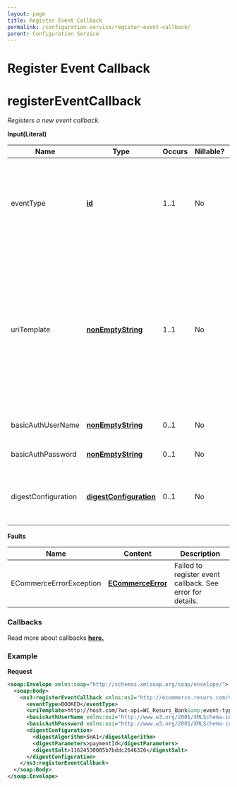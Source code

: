 ```yaml
---
layout: page
title: Register Event Callback
permalink: /configuration-service/register-event-callback/
parent: Configuration Service
---
```



# Register Event Callback 

# registerEventCallback
*Registers a new event callback.*
  
**Input(Literal)**
  
| Name                 | Type                                                                  | Occurs | Nillable? | Description                                                                                                                                                                                                                                                                                                                                                                                               |
|----------------------|-----------------------------------------------------------------------|--------|-----------|-----------------------------------------------------------------------------------------------------------------------------------------------------------------------------------------------------------------------------------------------------------------------------------------------------------------------------------------------------------------------------------------------------------|
| eventType            | **[id](Simple-Types..._1475653.html)**                                | 1..1   | No        | The type of event call-back being registered. Typical example is UNFREEZE for notification of frozen payments being thawed after manual fraud control. For full details on the call-back events available, please contact Resurs Bank.                                                                                                                                                                    |
| uriTemplate          | [**nonEmptyString**](Simple-Types..._1475653.html)                    | 1..1   | No        | The call-back event URI template, with placeholders for the parameters to be returned. All placeholders are supplied in curly brackets, i.e. {} The actual placeholders depend on the type of call-back event. However, there is one common: digest. For further information on URIs and placeholders, please contact Resurs Bank. Example:  http://www.resurs.se/?id={identifier}&rep=4&digest={digest } |
| basicAuthUserName    | [**nonEmptyString**](/development/api-types/simple-types)             | 0..1   | No        | If Basic Access Authentication is to be used, the user name.                                                                                                                                                                                                                                                                                                                                              |
| basicAuthPassword    | [**nonEmptyString**](/development/api-types/simple-types)             | 0..1   | No        | If Basic Access Authentication is to be used, the password.                                                                                                                                                                                                                                                                                                                                               |
| digestConfiguration  | [**digestConfiguration**](/development/api-types/digestconfiguration) | 0..1   | No        | If a digest is to be used to confirm that the call-back is actually issued by Resurs Bank, the configuration of that digest.                                                                                                                                                                                                                                                                              |
  
  
**Faults**
  
| Name                    | Content                                               | Description                                               |
|-------------------------|-------------------------------------------------------|-----------------------------------------------------------|
| ECommerceErrorException | **[ECommerceError](/development/api-types/ecommerceerror)**     | Failed to register event callback. See error for details. |
  
  
### Callbacks

Read more about callbacks **[here.](/callbacks)**

### Example

**Request**

```xml
<soap:Envelope xmlns:soap="http://schemas.xmlsoap.org/soap/envelope/">
  <soap:Body>
    <ns3:registerEventCallback xmlns:ns2="http://ecommerce.resurs.com/v4/msg/exception" xmlns:ns3="http://ecommerce.resurs.com/v4/msg/configuration">
      <eventType>BOOKED</eventType>
      <uriTemplate>http://host.com/?wc-api=WC_Resurs_Bank&amp;event-type=BOOKED&amp;paymentId={paymentId}&amp;digest={digest}</uriTemplate>
      <basicAuthUserName xmlns:xsi="http://www.w3.org/2001/XMLSchema-instance" xsi:nil="true"/>
      <basicAuthPassword xmlns:xsi="http://www.w3.org/2001/XMLSchema-instance" xsi:nil="true"/>
      <digestConfiguration>
        <digestAlgorithm>SHA1</digestAlgorithm>
        <digestParameters>paymentId</digestParameters>
        <digestSalt>11624530085b7bddc2646326</digestSalt>
      </digestConfiguration>
    </ns3:registerEventCallback>
  </soap:Body>
</soap:Envelope>
```
  
  
